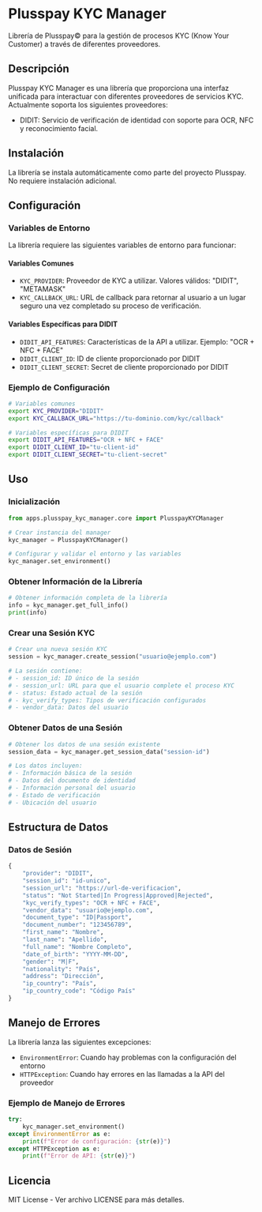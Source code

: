 # Plusspay KYC Manager

Librería de Plusspay© para la gestión de procesos KYC (Know Your Customer) a través de diferentes proveedores.

## Descripción

Plusspay KYC Manager es una librería que proporciona una interfaz unificada para interactuar con diferentes proveedores de servicios KYC. Actualmente soporta los siguientes proveedores:

- DIDIT: Servicio de verificación de identidad con soporte para OCR, NFC y reconocimiento facial.

## Instalación

La librería se instala automáticamente como parte del proyecto Plusspay. No requiere instalación adicional.

## Configuración

### Variables de Entorno

La librería requiere las siguientes variables de entorno para funcionar:

#### Variables Comunes
- `KYC_PROVIDER`: Proveedor de KYC a utilizar. Valores válidos: "DIDIT", "METAMASK"
- `KYC_CALLBACK_URL`: URL de callback para retornar al usuario a un lugar seguro una vez completado su proceso de verificación.

#### Variables Específicas para DIDIT
- `DIDIT_API_FEATURES`: Características de la API a utilizar. Ejemplo: "OCR + NFC + FACE"
- `DIDIT_CLIENT_ID`: ID de cliente proporcionado por DIDIT
- `DIDIT_CLIENT_SECRET`: Secret de cliente proporcionado por DIDIT

### Ejemplo de Configuración

```bash
# Variables comunes
export KYC_PROVIDER="DIDIT"
export KYC_CALLBACK_URL="https://tu-dominio.com/kyc/callback"

# Variables específicas para DIDIT
export DIDIT_API_FEATURES="OCR + NFC + FACE"
export DIDIT_CLIENT_ID="tu-client-id"
export DIDIT_CLIENT_SECRET="tu-client-secret"
```

## Uso

### Inicialización

```python
from apps.plusspay_kyc_manager.core import PlusspayKYCManager

# Crear instancia del manager
kyc_manager = PlusspayKYCManager()

# Configurar y validar el entorno y las variables
kyc_manager.set_environment()
```

### Obtener Información de la Librería

```python
# Obtener información completa de la librería
info = kyc_manager.get_full_info()
print(info)
```

### Crear una Sesión KYC

```python
# Crear una nueva sesión KYC
session = kyc_manager.create_session("usuario@ejemplo.com")

# La sesión contiene:
# - session_id: ID único de la sesión
# - session_url: URL para que el usuario complete el proceso KYC
# - status: Estado actual de la sesión
# - kyc_verify_types: Tipos de verificación configurados
# - vendor_data: Datos del usuario
```

### Obtener Datos de una Sesión

```python
# Obtener los datos de una sesión existente
session_data = kyc_manager.get_session_data("session-id")

# Los datos incluyen:
# - Información básica de la sesión
# - Datos del documento de identidad
# - Información personal del usuario
# - Estado de verificación
# - Ubicación del usuario
```

## Estructura de Datos

### Datos de Sesión

```python
{
    "provider": "DIDIT",
    "session_id": "id-unico",
    "session_url": "https://url-de-verificacion",
    "status": "Not Started|In Progress|Approved|Rejected",
    "kyc_verify_types": "OCR + NFC + FACE",
    "vendor_data": "usuario@ejemplo.com",
    "document_type": "ID|Passport",
    "document_number": "123456789",
    "first_name": "Nombre",
    "last_name": "Apellido",
    "full_name": "Nombre Completo",
    "date_of_birth": "YYYY-MM-DD",
    "gender": "M|F",
    "nationality": "País",
    "address": "Dirección",
    "ip_country": "País",
    "ip_country_code": "Código País"
}
```

## Manejo de Errores

La librería lanza las siguientes excepciones:

- `EnvironmentError`: Cuando hay problemas con la configuración del entorno
- `HTTPException`: Cuando hay errores en las llamadas a la API del proveedor

### Ejemplo de Manejo de Errores

```python
try:
    kyc_manager.set_environment()
except EnvironmentError as e:
    print(f"Error de configuración: {str(e)}")
except HTTPException as e:
    print(f"Error de API: {str(e)}")
```

## Licencia

MIT License - Ver archivo LICENSE para más detalles. 
